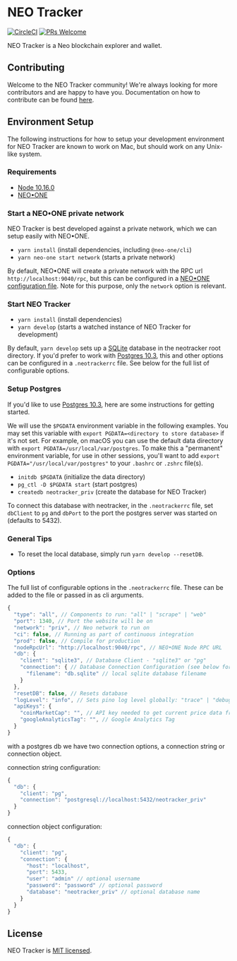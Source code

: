 # NEO Tracker

[![CircleCI](https://circleci.com/gh/neotracker/neotracker.svg?style=shield)](https://circleci.com/gh/neotracker/neotracker) [![PRs Welcome](https://img.shields.io/badge/PRs-welcome-brightgreen.svg)](.github/CONTRIBUTING.md)

NEO Tracker is a Neo blockchain explorer and wallet.

## Contributing

Welcome to the NEO Tracker community! We're always looking for more contributors and are happy to have you. Documentation on how to contribute can be found [here](.github/CONTRIBUTING.md).

## Environment Setup

The following instructions for how to setup your development environment for NEO Tracker are known to work on Mac, but should work on any Unix-like system.

### Requirements

- [Node 10.16.0](https://github.com/creationix/nvm)
- [NEO•ONE](https://neo-one.io/)

### Start a NEO•ONE private network

NEO Tracker is best developed against a private network, which we can setup easily with NEO•ONE.

- `yarn install` (install dependencies, including `@neo-one/cli`)
- `yarn neo-one start network` (starts a private network)

By default, NEO•ONE will create a private network with the RPC url `http://localhost:9040/rpc`, but this can be configured in a [NEO•ONE configuration file](https://neo-one.io/docs/config-options). Note for this purpose, only the `network` option is relevant.

### Start NEO Tracker

- `yarn install` (install dependencies)
- `yarn develop` (starts a watched instance of NEO Tracker for development)

By default, `yarn develop` sets up a [SQLite](https://www.sqlite.org/index.html) database in the neotracker root directory. If you'd prefer to work with [Postgres 10.3](https://www.postgresql.org/download/), this and other options can be configured in a `.neotrackerrc` file. See below for the full list of configurable options.

### Setup Postgres

If you'd like to use [Postgres 10.3](https://www.postgresql.org/download/), here are some instructions for getting started.

We will use the `$PGDATA` environment variable in the following examples. You may set this variable with `export PGDATA=<directory to store database>` if it's not set. For example, on macOS you can use the default data directory with `export PGDATA=/usr/local/var/postgres`.
To make this a "permanent" environment variable, for use in other sessions, you'll want to add `export PGDATA="/usr/local/var/postgres"` to your `.bashrc` or `.zshrc` file(s).

- `initdb $PGDATA` (initialize the data directory)
- `pg_ctl -D $PGDATA start` (start postgres)
- `createdb neotracker_priv` (create the database for NEO Tracker)

To connect this database with neotracker, in the `.neotrackerrc` file, set `dbClient` to `pg` and `dbPort` to the port the postgres server was started on (defaults to 5432).

### General Tips

- To reset the local database, simply run `yarn develop --resetDB`.

### Options

The full list of configurable options in the `.neotrackerrc` file. These can be added to the file or passed in as cli arguments.

```js
{
  "type": "all", // Components to run: "all" | "scrape" | "web"
  "port": 1340, // Port the website will be on
  "network": "priv", // Neo network to run on
  "ci": false, // Running as part of continuous integration
  "prod": false, // Compile for production
  "nodeRpcUrl": "http://localhost:9040/rpc", // NEO•ONE Node RPC URL
  "db": {
    "client": "sqlite3", // Database Client - "sqlite3" or "pg"
    "connection": { // Database Connection Configuration (see below for postgres example)
      "filename": "db.sqlite" // local sqlite database filename
    }
  },
  "resetDB": false, // Resets database
  "logLevel": "info", // Sets pino log level globally: "trace" | "debug" | "info" | "warn" | "error" | "fatal" | "silent"
  "apiKeys": {
    "coinMarketCap": "", // API key needed to get current price data from CoinMarketCap. You must supply your own key to make this feature work
    "googleAnalyticsTag": "", // Google Analytics Tag
  }
}
```

with a postgres db we have two connection options, a connection string or connection object.

connection string configuration:

```js
{
  "db": {
    "client": "pg",
    "connection": "postgresql://localhost:5432/neotracker_priv"
  }
}
```

connection object configuration:

```js
{
  "db": {
    "client": "pg",
    "connection": {
      "host": "localhost",
      "port": 5433,
      "user": "admin" // optional username
      "password": "password" // optional password
      "database": "neotracker_priv" // optional database name
    }
  }
}
```

## License

NEO Tracker is [MIT licensed](./LICENSE).
